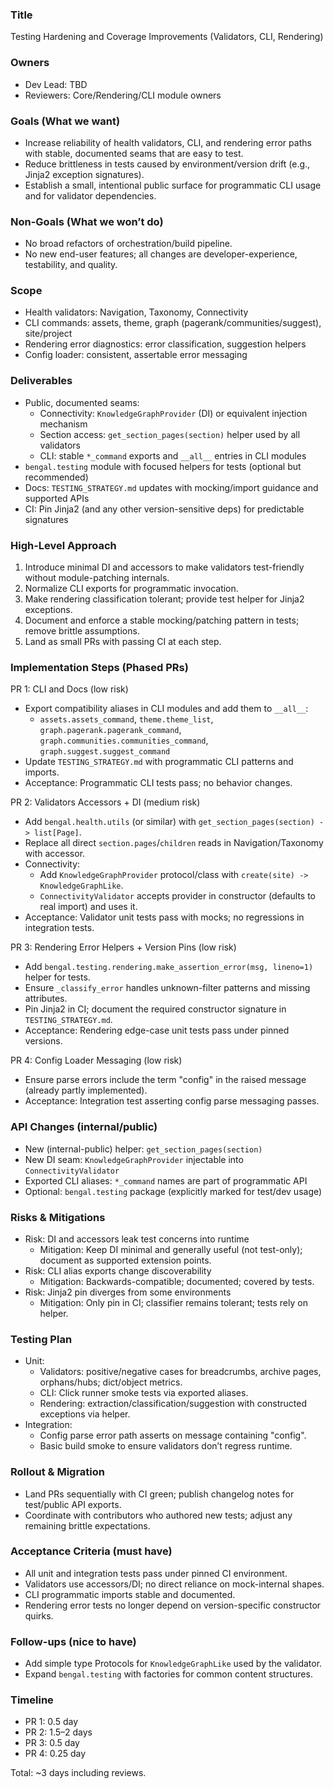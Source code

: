 ### Title
Testing Hardening and Coverage Improvements (Validators, CLI, Rendering)

### Owners
- Dev Lead: TBD
- Reviewers: Core/Rendering/CLI module owners

### Goals (What we want)
- Increase reliability of health validators, CLI, and rendering error paths with stable, documented seams that are easy to test.
- Reduce brittleness in tests caused by environment/version drift (e.g., Jinja2 exception signatures).
- Establish a small, intentional public surface for programmatic CLI usage and for validator dependencies.

### Non-Goals (What we won’t do)
- No broad refactors of orchestration/build pipeline.
- No new end-user features; all changes are developer-experience, testability, and quality.

### Scope
- Health validators: Navigation, Taxonomy, Connectivity
- CLI commands: assets, theme, graph (pagerank/communities/suggest), site/project
- Rendering error diagnostics: error classification, suggestion helpers
- Config loader: consistent, assertable error messaging

### Deliverables
- Public, documented seams:
  - Connectivity: `KnowledgeGraphProvider` (DI) or equivalent injection mechanism
  - Section access: `get_section_pages(section)` helper used by all validators
  - CLI: stable `*_command` exports and `__all__` entries in CLI modules
- `bengal.testing` module with focused helpers for tests (optional but recommended)
- Docs: `TESTING_STRATEGY.md` updates with mocking/import guidance and supported APIs
- CI: Pin Jinja2 (and any other version-sensitive deps) for predictable signatures

### High-Level Approach
1) Introduce minimal DI and accessors to make validators test-friendly without module-patching internals.
2) Normalize CLI exports for programmatic invocation.
3) Make rendering classification tolerant; provide test helper for Jinja2 exceptions.
4) Document and enforce a stable mocking/patching pattern in tests; remove brittle assumptions.
5) Land as small PRs with passing CI at each step.

### Implementation Steps (Phased PRs)

PR 1: CLI and Docs (low risk)
- Export compatibility aliases in CLI modules and add them to `__all__`:
  - `assets.assets_command`, `theme.theme_list`, `graph.pagerank.pagerank_command`, `graph.communities.communities_command`, `graph.suggest.suggest_command`
- Update `TESTING_STRATEGY.md` with programmatic CLI patterns and imports.
- Acceptance: Programmatic CLI tests pass; no behavior changes.

PR 2: Validators Accessors + DI (medium risk)
- Add `bengal.health.utils` (or similar) with `get_section_pages(section) -> list[Page]`.
- Replace all direct `section.pages`/`children` reads in Navigation/Taxonomy with accessor.
- Connectivity:
  - Add `KnowledgeGraphProvider` protocol/class with `create(site) -> KnowledgeGraphLike`.
  - `ConnectivityValidator` accepts provider in constructor (defaults to real import) and uses it.
- Acceptance: Validator unit tests pass with mocks; no regressions in integration tests.

PR 3: Rendering Error Helpers + Version Pins (low risk)
- Add `bengal.testing.rendering.make_assertion_error(msg, lineno=1)` helper for tests.
- Ensure `_classify_error` handles unknown-filter patterns and missing attributes.
- Pin Jinja2 in CI; document the required constructor signature in `TESTING_STRATEGY.md`.
- Acceptance: Rendering edge-case unit tests pass under pinned versions.

PR 4: Config Loader Messaging (low risk)
- Ensure parse errors include the term "config" in the raised message (already partly implemented).
- Acceptance: Integration test asserting config parse messaging passes.

### API Changes (internal/public)
- New (internal-public) helper: `get_section_pages(section)`
- New DI seam: `KnowledgeGraphProvider` injectable into `ConnectivityValidator`
- Exported CLI aliases: `*_command` names are part of programmatic API
- Optional: `bengal.testing` package (explicitly marked for test/dev usage)

### Risks & Mitigations
- Risk: DI and accessors leak test concerns into runtime
  - Mitigation: Keep DI minimal and generally useful (not test-only); document as supported extension points.
- Risk: CLI alias exports change discoverability
  - Mitigation: Backwards-compatible; documented; covered by tests.
- Risk: Jinja2 pin diverges from some environments
  - Mitigation: Only pin in CI; classifier remains tolerant; tests rely on helper.

### Testing Plan
- Unit:
  - Validators: positive/negative cases for breadcrumbs, archive pages, orphans/hubs; dict/object metrics.
  - CLI: Click runner smoke tests via exported aliases.
  - Rendering: extraction/classification/suggestion with constructed exceptions via helper.
- Integration:
  - Config parse error path asserts on message containing "config".
  - Basic build smoke to ensure validators don’t regress runtime.

### Rollout & Migration
- Land PRs sequentially with CI green; publish changelog notes for test/public API exports.
- Coordinate with contributors who authored new tests; adjust any remaining brittle expectations.

### Acceptance Criteria (must have)
- All unit and integration tests pass under pinned CI environment.
- Validators use accessors/DI; no direct reliance on mock-internal shapes.
- CLI programmatic imports stable and documented.
- Rendering error tests no longer depend on version-specific constructor quirks.

### Follow-ups (nice to have)
- Add simple type Protocols for `KnowledgeGraphLike` used by the validator.
- Expand `bengal.testing` with factories for common content structures.

### Timeline
- PR 1: 0.5 day
- PR 2: 1.5–2 days
- PR 3: 0.5 day
- PR 4: 0.25 day

Total: ~3 days including reviews.
